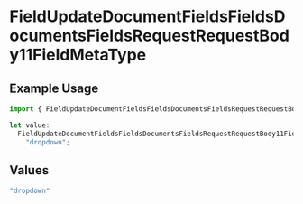 # FieldUpdateDocumentFieldsFieldsDocumentsFieldsRequestRequestBody11FieldMetaType

## Example Usage

```typescript
import { FieldUpdateDocumentFieldsFieldsDocumentsFieldsRequestRequestBody11FieldMetaType } from "@documenso/sdk-typescript/models/operations";

let value:
  FieldUpdateDocumentFieldsFieldsDocumentsFieldsRequestRequestBody11FieldMetaType =
    "dropdown";
```

## Values

```typescript
"dropdown"
```